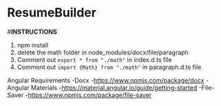# ResumeBuilder

#__INSTRUCTIONS__
1. npm install
2. delete the math folder in node_modules/docx/file/paragraph
3. Comment out `export * from "./math"` in index.d.ts file
4. Comment out `import {Math} from "./math"` in paragraph.d.ts file

Angular Requirements
-Docx
 -https://www.npmjs.com/package/docx
-Angular Materials
 -https://material.angular.io/guide/getting-started
-File-Saver
 -https://www.npmjs.com/package/file-saver
